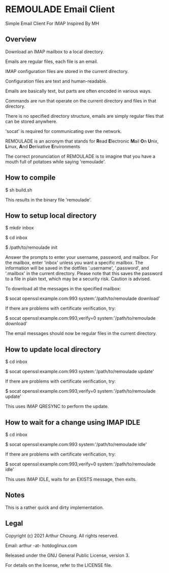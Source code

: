 # REMOULADE Email Client

Simple Email Client For IMAP Inspired By MH

## Overview

Download an IMAP mailbox to a local directory.

Emails are regular files, each file is an email.

IMAP configuration files are stored in the current directory.

Configuration files are text and human-readable.

Emails are basically text, but parts are often encoded in various ways.

Commands are run that operate on the current directory and files in that
directory.

There is no specified directory structure, emails are simply regular files
that can be stored anywhere.

'socat' is required for communicating over the network.

REMOULADE is an acronym that stands for **R**ead **E**lectronic **M**ail
**O**n **U**nix, **L**inux, **A**nd **D**erivative **E**nvironments

The correct pronunciation of REMOULADE is to imagine that you have a mouth
full of potatoes while saying 'remoulade'.

## How to compile

$ sh build.sh

This results in the binary file 'remoulade'.

## How to setup local directory

$ mkdir inbox

$ cd inbox

$ /path/to/remoulade init

Answer the prompts to enter your username, password, and mailbox. For the mailbox, enter 'inbox' unless you want a specific mailbox. The information will be saved in the dotfiles '.username', '.password', and '.mailbox' in the current directory. Please note that this saves the password to a file in plain text, which may be a security risk. Caution is advised.

To download all the messages in the specified mailbox:

$ socat openssl:example.com:993 system:'/path/to/remoulade download'

If there are problems with certificate verification, try:

$ socat openssl:example.com:993,verify=0 system:'/path/to/remoulade download'

The email messages should now be regular files in the current directory.

## How to update local directory

$ cd inbox

$ socat openssl:example.com:993 system:'/path/to/remoulade update'

If there are problems with certificate verification, try:

$ socat openssl:example.com:993,verify=0 system:'/path/to/remoulade update'

This uses IMAP QRESYNC to perform the update.

## How to wait for a change using IMAP IDLE

$ cd inbox

$ socat openssl:example.com:993 system:'/path/to/remoulade idle'

If there are problems with certificate verification, try:

$ socat openssl:example.com:993,verify=0 system:'/path/to/remoulade idle'

This uses IMAP IDLE, waits for an EXISTS message, then exits.

## Notes

This is a rather quick and dirty implementation.

## Legal

Copyright (c) 2021 Arthur Choung. All rights reserved.

Email: arthur -at- hotdoglinux.com

Released under the GNU General Public License, version 3.

For details on the license, refer to the LICENSE file.

